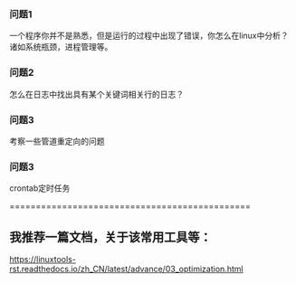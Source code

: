 ### 问题1
一个程序你并不是熟悉，但是运行的过程中出现了错误，你怎么在linux中分析？ 诸如系统瓶颈，进程管理等。

### 问题2 
怎么在日志中找出具有某个关键词相关行的日志？

### 问题3
考察一些管道重定向的问题

### 问题3
crontab定时任务

==============================================


## 我推荐一篇文档，关于该常用工具等：

https://linuxtools-rst.readthedocs.io/zh_CN/latest/advance/03_optimization.html